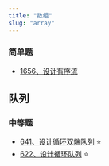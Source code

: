 ```yaml
---
title: "数组"
slug: "array"
---
```


### 简单题
* [1656、设计有序流](leetcode/design-an-ordered-stream)


## 队列

### 中等题
- [641、设计循环双端队列](leetcode/design-circular-deque) ⭐
- [622、设计循环队列](leetcode/design-circular-queue) ⭐
